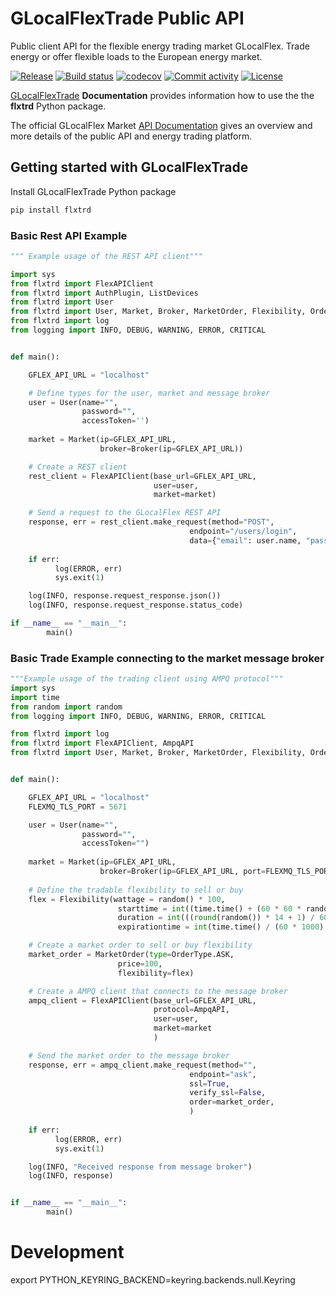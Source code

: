 # GLocalFlexTrade Public API 

Public client API for the flexible energy trading market GLocalFlex.
Trade energy or offer flexible loads to the European energy market.

[![Release](https://img.shields.io/github/v/release/glocalflex/flxtrd)](https://img.shields.io/github/v/release/glocalflex/flxtrd)
[![Build status](https://img.shields.io/github/actions/workflow/status/glocalflex/flxtrd/main.yml?branch=main)](https://github.com/glocalflex/flxtrd/actions/workflows/main.yml?query=branch%3Amain)
[![codecov](https://codecov.io/gh/glocalflex/flxtrd/branch/main/graph/badge.svg)](https://codecov.io/gh/glocalflex/flxtrd)
[![Commit activity](https://img.shields.io/github/commit-activity/m/glocalflex/flxtrd)](https://img.shields.io/github/commit-activity/m/glocalflex/flxtrd)
[![License](https://img.shields.io/github/license/glocalflex/flxtrd)](https://img.shields.io/github/license/glocalflex/flxtrd)


[GLocalFlexTrade](https://glocalflex.github.io/GLocalFlexTrade/) **Documentation** provides information how to use the the **flxtrd** Python package. 

The official GLocalFlex Market [API Documentation](https://www.glocalflexmarket.com/docs/) gives an overview and more details of the public API and energy trading platform.

## Getting started with GLocalFlexTrade


Install GLocalFlexTrade Python package

```sh
pip install flxtrd
```
### Basic Rest API Example

```py
""" Example usage of the REST API client"""

import sys
from flxtrd import FlexAPIClient
from flxtrd import AuthPlugin, ListDevices
from flxtrd import User
from flxtrd import User, Market, Broker, MarketOrder, Flexibility, OrderType
from flxtrd import log
from logging import INFO, DEBUG, WARNING, ERROR, CRITICAL


def main():

    GFLEX_API_URL = "localhost"

    # Define types for the user, market and message broker
    user = User(name="",
                password="",
                accessToken='')
    
    market = Market(ip=GFLEX_API_URL,
                    broker=Broker(ip=GFLEX_API_URL))

    # Create a REST client
    rest_client = FlexAPIClient(base_url=GFLEX_API_URL,
                                user=user,
                                market=market)    

    # Send a request to the GLocalFlex REST API
    response, err = rest_client.make_request(method="POST",
                                        endpoint="/users/login", 
                                        data={"email": user.name, "password": user.password})
    
    if err:
          log(ERROR, err)
          sys.exit(1)

    log(INFO, response.request_response.json())
    log(INFO, response.request_response.status_code)

if __name__ == "__main__":
        main()
```

### Basic Trade Example connecting to the market message broker

```py
"""Example usage of the trading client using AMPQ protocol"""
import sys
import time
from random import random
from logging import INFO, DEBUG, WARNING, ERROR, CRITICAL

from flxtrd import log
from flxtrd import FlexAPIClient, AmpqAPI
from flxtrd import User, Market, Broker, MarketOrder, Flexibility, OrderType


def main():

    GFLEX_API_URL = "localhost"
    FLEXMQ_TLS_PORT = 5671

    user = User(name="",
                password="",
                accessToken="")
    
    market = Market(ip=GFLEX_API_URL,
                    broker=Broker(ip=GFLEX_API_URL, port=FLEXMQ_TLS_PORT))
    
    # Define the tradable flexibility to sell or buy
    flex = Flexibility(wattage = random() * 100,
                        starttime = int((time.time() + (60 * 60 * random() * 10)) / 60) * 60 * 1000,
                        duration = int(((round(random()) * 14 + 1) / 60.0) * 60 * 60 * 1000),
                        expirationtime = int(time.time() / (60 * 1000) + random() * 20) * 60 * 1000)

    # Create a market order to sell or buy flexibility
    market_order = MarketOrder(type=OrderType.ASK,
                        price=100,
                        flexibility=flex)

    # Create a AMPQ client that connects to the message broker
    ampq_client = FlexAPIClient(base_url=GFLEX_API_URL,
                                protocol=AmpqAPI,
                                user=user,
                                market=market
                                )

    # Send the market order to the message broker
    response, err = ampq_client.make_request(method="",
                                        endpoint="ask",
                                        ssl=True,
                                        verify_ssl=False,
                                        order=market_order,
                                        )
    
    if err:
          log(ERROR, err)
          sys.exit(1)

    log(INFO, "Received response from message broker")
    log(INFO, response)


if __name__ == "__main__":
        main()

```

# Development

export PYTHON_KEYRING_BACKEND=keyring.backends.null.Keyring